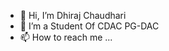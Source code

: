 - 👋 Hi, I’m Dhiraj Chaudhari
- 👀 I’m a Student Of CDAC PG-DAC
- 📫 How to reach me ...

<!---
Dhiru794/Dhiru794 is a ✨ special ✨ repository because its `README.md` (this file) appears on your GitHub profile.
You can click the Preview link to take a look at your changes.
--->
